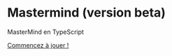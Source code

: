 # Mastermind (version beta)
MasterMind en TypeScript

[Commencez à jouer !](https://laurelien.github.io/Mastermind/)
